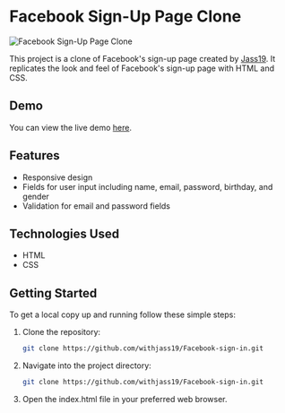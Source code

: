 # Facebook Sign-Up Page Clone

![Facebook Sign-Up Page Clone](https://raw.githubusercontent.com/withjass19/Facebook-sign-in/main/screenshot.png)

This project is a clone of Facebook's sign-up page created by [Jass19](https://github.com/withjass19). It replicates the look and feel of Facebook's sign-up page with HTML and CSS.

## Demo

You can view the live demo [here](https://withjass19.github.io/Facebook-sign-in/).

## Features

- Responsive design
- Fields for user input including name, email, password, birthday, and gender
- Validation for email and password fields

## Technologies Used

- HTML
- CSS

## Getting Started

To get a local copy up and running follow these simple steps:

1. Clone the repository:

   ```bash
   git clone https://github.com/withjass19/Facebook-sign-in.git

2. Navigate into the project directory:

   ```bash
   git clone https://github.com/withjass19/Facebook-sign-in.git

3. Open the index.html file in your preferred web browser.
